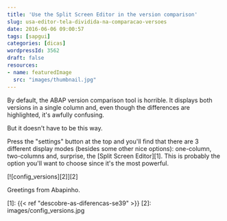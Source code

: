 ```yaml
---
title: 'Use the Split Screen Editor in the version comparison'
slug: usa-editor-tela-dividida-na-comparacao-versoes
date: 2016-06-06 09:00:57
tags: [sapgui]
categories: [dicas]
wordpressId: 3562
draft: false
resources:
- name: featuredImage
  src: "images/thumbnail.jpg"
---
```

By default, the ABAP version comparison tool is horrible. It displays both versions in a single column and, even though the differences are highlighted, it's awfully confusing.

But it doesn't have to be this way.

Press the "settings" button at the top and you'll find that there are 3 different display modes (besides some other nice options): one-column, two-columns and, surprise, the [Split Screen Editor][1]. This is probably the option you'll want to choose since it's the most powerful.

[![config_versions][2]][2]

Greetings from Abapinho.

   [1]: {{< ref "descobre-as-diferencas-se39" >}}
   [2]: images/config_versions.jpg
